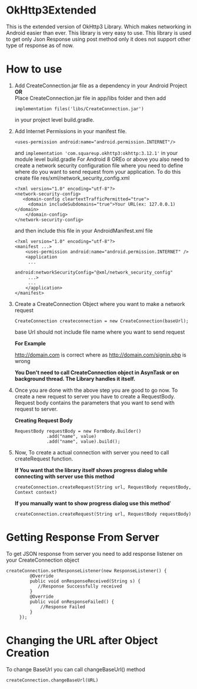 # OkHttp3Extended

This is the extended version of OkHttp3 Library. Which makes networking in Android easier than ever. This library is very easy to use. This library is used to get only Json Response using post method only it does not support other type of response as of now.

# How to use

1. Add CreateConnection.jar file as a dependency in your Android Project                              
                                **OR**                      
   Place CreateConnection.jar file in app/libs folder and then add 
   
    ```
    implementation files('libs/CreateConnection.jar')
    ```
    
   in your project level build.gradle.
   
2. Add Internet Permissions in your manifest file.

   ```<uses-permission android:name="android.permission.INTERNET"/>```
   
   and 
   ```implementation 'com.squareup.okhttp3:okhttp:3.12.1'```
   in your module level build.gradle
   For Android 8 OREo or above you also need to create a network security configuration file where you need to define where      do you want to send request from your application. To do this create file res/xml/network_security_config.xml
   
   ```
   <?xml version="1.0" encoding="utf-8"?>
   <network-security-config>
      <domain-config cleartextTrafficPermitted="true">
        <domain includeSubdomains="true">Your URL(ex: 127.0.0.1)</domain>
       </domain-config>
   </network-security-config>
   ```
   
   and then include this file in your AndroidManifest.xml file
   
   ```
   <?xml version="1.0" encoding="utf-8"?>
   <manifest ...>
       <uses-permission android:name="android.permission.INTERNET" />
       <application
        ...
           android:networkSecurityConfig="@xml/network_security_config"
        ...>
        ...
       </application>
   </manifest>
    ```
3. Create a CreateConnection Object where you want to make a network request

   ```CreateConnection createconnection = new CreateConnection(baseUrl);```
   
   base Url should not include file name where you want to send request
   
   **For  Example**
   
   http://domain.com is correct where as http://domain.com/signin.php is wrong
   
   **You Don't need to call CreateConnection object in AsynTask or on background thread. The Library handles it itself.**

4. Once you are done with the above step you are good to go now. To create a new request to server you have to create a RequestBody. Request body contains the parameters that you want to send with request to server.

   **Creating Request Body**
   
    ```
    RequestBody requestBody = new FormBody.Builder()
                .add("name", value)
                .add("name", value).build();
    ```
               
5. Now, To create a actual connection with server you need to call createRequest function.

   **If You want that the library itself shows progress dialog while connecting with server use this method**
     
     ```
     createConnection.createRequest(String url, RequestBody requestBody, Context context)
     ```

   **If you manually want to show progress dialog use this method**'
     
     ```
     createConnection.createRequest(String url, RequestBody requestBody)
     ```
     
# Getting Response From Server

To get JSON response from server you need to add response listener on your CreateConnection object
  
   ```
   createConnection.setResponseListener(new ResponseListener() {     
            @Override
            public void onResponseReceived(String s) {
               //Response Successfully received
            }
            @Override
            public void onResponseFailed() {
                //Response Failed
            }
        });
   ```
# Changing the URL after Object Creation
 
To change BaseUrl you can call changeBaseUrl() method

```createConnection.changeBaseUrl(URL)```
